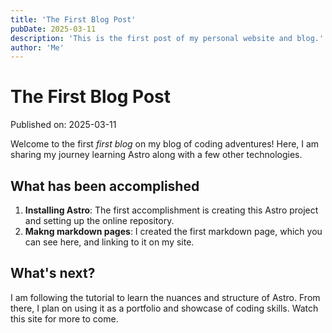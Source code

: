 ```yaml
---
title: 'The First Blog Post'
pubDate: 2025-03-11
description: 'This is the first post of my personal website and blog.'
author: 'Me'
---
```

# The First Blog Post

Published on: 2025-03-11

Welcome to the first _first blog_ on my blog of coding adventures! Here, I am sharing my journey learning Astro along with a few other technologies.

## What has been accomplished
1. **Installing Astro**: The first accomplishment is creating this Astro project and setting up the online repository.
2. **Makng markdown pages**: I created the first markdown page, which you can see here, and linking to it on my site.

## What's next?

I am following the tutorial to learn the nuances and structure of Astro. From there, I plan on using it as a portfolio and showcase of coding skills. Watch this site for more to come.